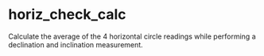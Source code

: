 # horiz_check_calc
Calculate the average of the 4 horizontal circle readings while performing a declination and inclination measurement.

